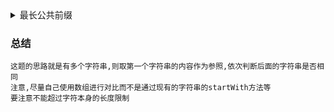 
<details>
<summary>
最长公共前缀
</summary>

> https://leetcode-cn.com/problems/longest-common-prefix/submissions/
```
编写一个函数来查找字符串数组中的最长公共前缀。

如果不存在公共前缀，返回空字符串 ""。

示例 1:

输入: ["flower","flow","flight"]
输出: "fl"
示例 2:

输入: ["dog","racecar","car"]
输出: ""
解释: 输入不存在公共前缀。
说明:

所有输入只包含小写字母 a-z 。
```
</details>

### 总结

```
这题的思路就是有多个字符串,则取第一个字符串的内容作为参照,依次判断后面的字符串是否相同
注意,尽量自己使用数组进行对比而不是通过现有的字符串的startWith方法等
要注意不能超过字符本身的长度限制
```
